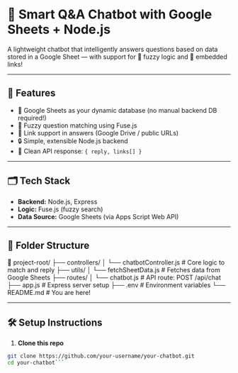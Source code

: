 # 🤖 Smart Q&A Chatbot with Google Sheets + Node.js

A lightweight chatbot that intelligently answers questions based on data stored in a Google Sheet — with support for 🧠 fuzzy logic and 📎 embedded links!

---

## 🚀 Features

- 🔌 Google Sheets as your dynamic database (no manual backend DB required!)
- 🤯 Fuzzy question matching using Fuse.js
- 📎 Link support in answers (Google Drive / public URLs)
- 🔒 Simple, extensible Node.js backend
- 🎯 Clean API response: `{ reply, links[] }`

---

## 🗂️ Tech Stack

- **Backend:** Node.js, Express
- **Logic:** Fuse.js (fuzzy search)
- **Data Source:** Google Sheets (via Apps Script Web API)

---

## 📄 Folder Structure

📁 project-root/
├── controllers/
│   └── chatbotController.js     # Core logic to match and reply
├── utils/
│   └── fetchSheetData.js        # Fetches data from Google Sheets
├── routes/
│   └── chatbot.js               # API route: POST /api/chat
├── app.js                       # Express server setup
├── .env                         # Environment variables
└── README.md                    # You are here!

---

## 🛠️ Setup Instructions

1. **Clone this repo**

```bash
git clone https://github.com/your-username/your-chatbot.git
cd your-chatbot```
